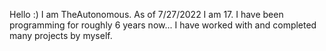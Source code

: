 Hello :) I am TheAutonomous. As of 7/27/2022 I am 17. I have been programming for roughly 6 years now... I have worked with and completed many projects by myself.
